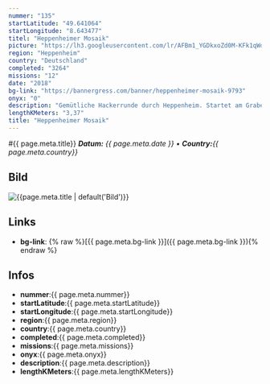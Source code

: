 ```yaml
---
nummer: "135"
startLatitude: "49.641064"
startLongitude: "8.643477"
titel: "Heppenheimer Mosaik"
picture: "https://lh3.googleusercontent.com/lr/AFBm1_YGDkxoZd0M-KFk1qWdqrcAYqQV0wLVBRGtwBYf-SNf6G3Fuun9N49AZGwaXP01-RuuyBJUKgFMIGsrcU35pqz3Xibq_O9aI_tMANZN9RRgjewa4X3GIhNOjLiQxpUCLASXY9mRzfjmv5ixYG9gbBvxiN8uTWoShBNZ7zCBQw0n7REKFmdTq84yPbnA_0dXVyYa0mOWE-V3yHjHXhazA_qFL0ZLYOMymQcGRnHU44solGm41in9DTdEI8vCBFmBSFzntNYPZRqs4lc0XV1dI7hkHX0Wl_EXWkBmJ0Sy2tP5dCrmLUdqtmplwzFZ7UjuIHssH0yEudKeA_xVzwNXsdv6OAi7fEnvJtg-jRMHyEkO1KTXpwHz8yIbZClhgkveM5rWkEWL20irAmQ8urA3fuWbMQcEANHtV-I-VxS8Epjq6_sRF775KGUS090BcajS9ptyF1CGfjVFnmR9VwGLpFfz6bH4dkBsDkt2cgIjOqgXmFAgveq-6Q2Rs2TYJ5Sewlg4f8CozGhkc550qhTvf_wOm6qzTne4eQ5sH-3ROhXmOXHAEgdFG44EjZScCbl0HG385tPKXgp5EcGmBMKI6zg2-wPh9_WeZf5F63Rh3Bdg3-BxHIg_XCM9VoFC5jYbNmr-RyLHiSVRg8-YOyO4nJoxmtTDh0a91ZlxNUpGCkikC0dI1MKN1e3U8mSPoXOa2WNdh81p3e4kLfHD4zSuD643b3C5LdBGFk5jhy5Kx6ucX7_Xowv__bh6O1JEFA9F95KaTo2nO_oH4xiEPI1lTRBKMGtn_E0L2YSqSjiAsdlzBburJH0VVVuSNJ8gD6mQsCo5uED5HK_UXYWyFo2ocEN5OqPVPQLnZVoo"
region: "Heppenheim"
country: "Deutschland"
completed: "3264"
missions: "12"
date: "2018"
bg-link: "https://bannergress.com/banner/heppenheimer-mosaik-9793"
onyx: "0"
description: "Gemütliche Hackerrunde durch Heppenheim. Startet am Graben (wo man auch parken kann). \nWenn die Missionen in richtiger Reihenfolge durchgeführt werden fügt sich ein Bild von Heppenheim zusammen."
lengthKMeters: "3,37"
title: "Heppenheimer Mosaik"
---
```


#{{ page.meta.title}}
_**Datum:** {{ page.meta.date }} • **Country:**{{ page.meta.country}}_

## Bild
![{{page.meta.title | default('Bild')}}]({{page.meta.picture}})

## Links
- **bg-link**: {% raw %}[{{ page.meta.bg-link }}]({{ page.meta.bg-link }}){% endraw %}

## Infos
- **nummer**:{{ page.meta.nummer}}
- **startLatitude**:{{ page.meta.startLatitude}}
- **startLongitude**:{{ page.meta.startLongitude}}
- **region**:{{ page.meta.region}}
- **country**:{{ page.meta.country}}
- **completed**:{{ page.meta.completed}}
- **missions**:{{ page.meta.missions}}
- **onyx**:{{ page.meta.onyx}}
- **description**:{{ page.meta.description}}
- **lengthKMeters**:{{ page.meta.lengthKMeters}}


